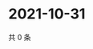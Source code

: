 # 2021-10-31

共 0 条

<!-- BEGIN WEIBO -->
<!-- 最后更新时间 Sun Oct 31 2021 01:15:16 GMT+0800 (China Standard Time) -->

<!-- END WEIBO -->
